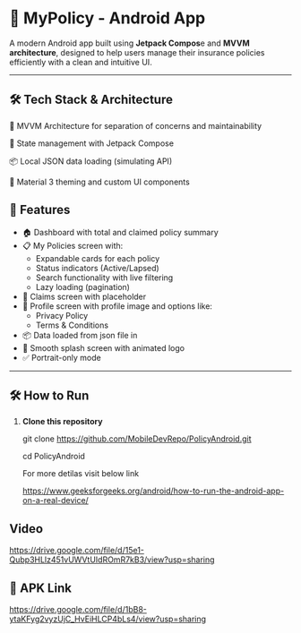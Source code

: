 # 📱 MyPolicy - Android App
 
A modern Android app built using **Jetpack Compos**e and **MVVM architecture**, designed to help users manage their insurance policies efficiently with a clean and intuitive UI.
 
---

## 🛠️ Tech Stack & Architecture
🧩 MVVM Architecture for separation of concerns and maintainability

🔁 State management with Jetpack Compose

📦 Local JSON data loading (simulating API)

🎨 Material 3 theming and custom UI components
 
## 🚀 Features

- 🏠 Dashboard with total and claimed policy summary
- 📋 My Policies screen with:
  - Expandable cards for each policy
  - Status indicators (Active/Lapsed)
  - Search functionality with live filtering
  - Lazy loading (pagination)
- 📂 Claims screen with placeholder
- 👤 Profile screen with profile image and options like:
  - Privacy Policy
  - Terms & Conditions
- 📦 Data loaded from json file in 
- 🔄 Smooth splash screen with animated logo
- ✅ Portrait-only mode
 
---
 
## 🛠️ How to Run
 
1. **Clone this repository**  

   git clone https://github.com/MobileDevRepo/PolicyAndroid.git
   
   cd PolicyAndroid
   
   For more detilas visit below link
   
   https://www.geeksforgeeks.org/android/how-to-run-the-android-app-on-a-real-device/

## Video
   https://drive.google.com/file/d/15e1-Qubp3HLlz451vUWVtUIdROmR7kB3/view?usp=sharing
  
## 🚀 APK Link
   https://drive.google.com/file/d/1bB8-ytaKFyg2vyzUjC_HvEiHLCP4bLs4/view?usp=sharing
 
